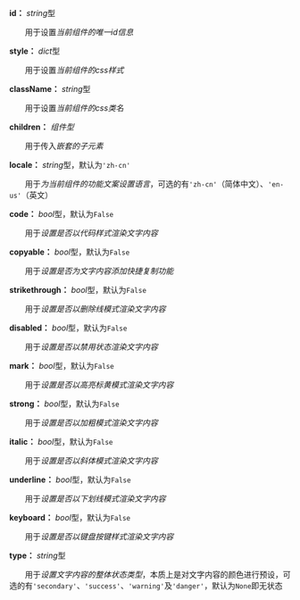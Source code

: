 **id：** *string*型

　　用于设置*当前组件的唯一id信息*

**style：** *dict*型

　　用于设置*当前组件的css样式*

**className：** *string*型

　　用于设置*当前组件的css类名*

**children：** *组件型*

　　用于传入*嵌套的子元素*

**locale：** *string*型，默认为`'zh-cn'`

　　用于*为当前组件的功能文案设置语言*，可选的有`'zh-cn'`（简体中文）、`'en-us'`（英文）

**code：** *bool*型，默认为`False`

　　用于*设置是否以代码样式渲染文字内容*

**copyable：** *bool*型，默认为`False`

　　用于*设置是否为文字内容添加快捷复制功能*

**strikethrough：** *bool*型，默认为`False`

　　用于*设置是否以删除线模式渲染文字内容*

**disabled：** *bool*型，默认为`False`

　　用于*设置是否以禁用状态渲染文字内容*

**mark：** *bool*型，默认为`False`

　　用于*设置是否以高亮标黄模式渲染文字内容*

**strong：** *bool*型，默认为`False`

　　用于*设置是否以加粗模式渲染文字内容*

**italic：** *bool*型，默认为`False`

　　用于*设置是否以斜体模式渲染文字内容*

**underline：** *bool*型，默认为`False`

　　用于*设置是否以下划线模式渲染文字内容*

**keyboard：** *bool*型，默认为`False`

　　用于*设置是否以键盘按键样式渲染文字内容*

**type：** *string*型

　　用于*设置文字内容的整体状态类型*，本质上是对文字内容的颜色进行预设，可选的有`'secondary'`、`'success'`、`'warning'`及`'danger'`，默认为`None`即无状态